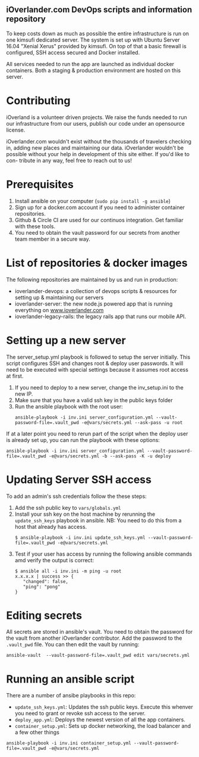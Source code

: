 iOverlander.com DevOps scripts and information repository
---------------------------------------------------------

To keep costs down as much as possible the entire infrastructure is run on one 
kimsufi dedicated server. The system is set up with Ubuntu Server 16.04 "Xenial 
Xerus" provided by kimsufi. On top of that a basic firewall is configured, SSH
access secured and Docker installed.

All services needed to run the app are launched as individual docker containers. 
Both a staging & production environment are hosted on this server.


Contributing
============
iOverland is a volunteer driven projects. We raise the funds needed to run our 
infrastructure from our users, publish our code under an opensource license. 

iOverlander.com wouldn't exist without the thousands of travelers checking in, 
adding new places and maintaining our data. iOverlander wouldn't be possible
without your help in development of this site either. If you'd like to con-
tribute in any way, feel free to reach out to us!


Prerequisites
=============
1. Install ansible on your computer (`sudo pip install -g ansible`)
2. Sign up for a docker.com account if you need to administer container 
   repositories.
3. Github & Circle CI are used for our continuos integration. Get familiar 
   with these tools.
4. You need to obtain the vault password for our secrets from another team member in a secure way.


List of repositories & docker images
====================================
The following repositories are maintained by us and run in production:

* ioverlander-devops: a collection of devops scripts & resources for setting 
     up & maintaining our servers 
* ioverlander-server: the new node.js powered app that is running everything 
     on www.ioverlander.com
* ioverlander-legacy-rails: the legacy rails app that runs our mobile API.


Setting up a new server
=======================
The server_setup.yml playbook is followed to setup the server initially. This script 
configures SSH and changes root & deploy user passwords. It will need to be executed 
with special settings because it assumes root access at first.

1. If you need to deploy to a new server, change the inv_setup.ini to the new IP.
2. Make sure that you have a valid ssh key in the public keys folder
3. Run the ansible playbook with the root user:
   ```
   ansible-playbook -i inv.ini server_configuration.yml --vault-password-file=.vault_pwd -e@vars/secrets.yml --ask-pass -u root
   ```

If at a later point you need to rerun part of the script when the deploy user is already
set up, you can run the playbook with these options:

```
ansible-playbook -i inv.ini server_configuration.yml --vault-password-file=.vault_pwd -e@vars/secrets.yml -b --ask-pass -K -u deploy
```


Updating Server SSH access
=================
To add an admin's ssh credentials follow the these steps:

1. Add the ssh public key to `vars/globals.yml`
3. Install your ssh key on the host machine by rerunning the `update_ssh_keys` playbook in ansible. 
   NB: You need to do this from a host that already has access.
     ```bash,
     $ ansible-playbook -i inv.ini update_ssh_keys.yml --vault-password-file=.vault_pwd -e@vars/secrets.yml
     ```
4. Test if your user has access by running the following ansible commands amd verify the output is correct:
     ```bash,
     $ ansible all -i inv.ini -m ping -u root
     x.x.x.x | success >> {
        "changed": false,
        "ping": "pong"
     }
     ```


Editing secrets
===============
All secrets are stored in ansible's vault. You need to obtain the password for the vault from another 
iOverlander contributor. Add the password to the `.vault_pwd` file. You can then edit the vault by running:

```
ansible-vault  --vault-password-file=.vault_pwd edit vars/secrets.yml 
```


Running an ansible script
=========================
There are a number of ansibe playbooks in this repo:

* `update_ssh_keys.yml`: Updates the ssh public keys. Execute this whenver you need to grant or revoke ssh access to the server.
* `deploy_app.yml`: Deploys the newest version of all the app containers. 
* `container_setup.yml`: Sets up docker networking, the load balancer and a few other things

```
ansible-playbook -i inv.ini container_setup.yml --vault-password-file=.vault_pwd -e@vars/secrets.yml
```


